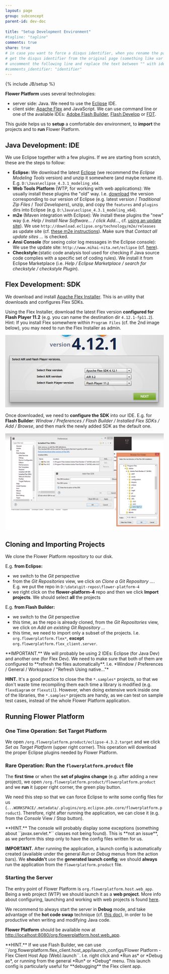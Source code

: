 ```yaml
---
layout: page
group: subconcept
parent-id: dev-doc

title: "Setup Development Environment"
#tagline: "tagline"
comments: true
share: true
# in case you want to force a disqus identifier, when you rename the page
# get the disqus identifier from the original page (something like var disqus_identifier = 'ident';),
# uncomment the following line and replace the text between "" with ident
#comments_identifier: "identifier"
---
```

{% include JB/setup %}

**Flower Platform** uses several technologies:

* server side: Java. We need to use the [Eclipse](http://www.eclipse.org) IDE.
* client side: [Apache Flex](http://flex.apache.org/) and JavaScript. We can use command line or one of the available IDEs: [Adobe Flash Builder](http://www.adobe.com/products/flash-builder.html), [Flash Develop](http://www.flashdevelop.org/) or [FDT](http://fdt.powerflasher.com/).

This guide helps us to **setup** a comfortable dev environment, to **import** the projects and to **run** Flower Platform.

<!-- more -->

## Java Development: IDE

We use Eclipse together with a few plugins. If we are starting from scratch, these are the steps to follow:

* **Eclipse:** We download the latest [Eclipse](http://eclipse.org/downloads/) (we recommend the *Eclipse Modeling Tools* version) and unzip it somewhere (and maybe rename it). E.g. ``D:\Java\eclipse_4.3.1_modeling_x64``.
* **Web Tools Platform** (WTP, for working with web applications): We usually install these plugins the "old" way. I.e. [download](http://download.eclipse.org/webtools/downloads/) the version corresponding to our version of Eclipse (e.g. latest version / *Traditional Zip Files* / *Tool Developers*), unzip, and copy the ``features`` and ``plugins`` dirs into Eclipse (e.g. ``D:\Java\eclipse_4.3.1_modeling_x64``).
* **m2e** (Maven integration with Eclipse): We install these plugins the "new" way (i.e. *Help / Install New Software... / click Add...*, cf. [using an update site](http://help.eclipse.org/juno/index.jsp?topic=%2Forg.eclipse.platform.doc.user%2Ftasks%2Ftasks-127.htm)). We use ``http://download.eclipse.org/technology/m2e/releases `` as update site (cf. [these m2e instructions](https://www.eclipse.org/m2e/download/)). Make sure that *Contact all update sites ...* is checked.
* **Ansi Console** (for seeing color log messages in the Eclipse console): We use the update site: ``http://www.mihai-nita.net/eclipse`` (cf. [here](http://mihai-nita.net/java/)).
* **Checkstyle:**(static code analysis tool used for checking if Java source code complies with a specific set of coding rules). We install it from Eclipse Marketplace (i.e. *Help / Eclipse Marketplace / search for checkstyle / checkstyle Plugin*).

## Flex Development: SDK

We download and install [Apache Flex Installer](http://flex.apache.org/installer.html). This is an utility that downloads and configures Flex SDKs.

Using the Flex Installer, download the latest Flex version **configured for Flash Player 11.2** (e.g. you can name the destination dir ``4.12.1-fp11.2``).<br/>
<span class="label label-primary">Hint:</span> If you install Flex somewhere within ``Program Files`` (cf. the 2nd image below), you may need to run the Flex Installer as admin.

<img class="img-thumbnail center-block" src="select-flex-sdk.png"/>

Once downloaded, we need to **configure the SDK** into our IDE. E.g. for **Flash Builder**: *Window / Preferences / Flash Builder / Installed Flex SDKs / Add / Browse*, and then mark the newly added SDK as the default one.

<img class="img-thumbnail center-block" src="sdk-config-flex-in-flash-builder.png"/>

## Cloning and Importing Projects

We clone the Flower Platform repository to our disk.

E.g. **from Eclipse:**

* we switch to the *Git* perspective
* from the *Git Repositories* view, we click on *Clone a Git Repository ...*. E.g. we put the repo in ``D:\data\git-repos\flower-platform-4``
* we right click on the **flower-platform-4** repo and then we click **Import projects**. We should select **all** the projects

E.g. **from Flash Builder:**

* we switch to the *Git* perspective
* this time, as the repo is already cloned, from the *Git Repositories* view, we click on *Add an existing Git Repository ...*
* this time, we need to import only a subset of the projects. I.e. ``org.flowerplatform.flex*``, **except** ``org.flowerplatform.flex_client.server``.

<div markdown="1" class="alert alert-warning">**IMPORTANT.** We will probably be using 2 IDEs: Eclipse (for Java Dev) and another one (for Flex Dev). We need to make sure that both of them are configured to **refresh the files automatically**. I.e. *Window / Preferences / General / Workspace / "Refresh Using native..."*

**HINT.** It's a good practice to close the the ``*.samples*`` projects, so that we don't waste time recompiling them each time a library is modified (e.g. ``flexdiagram`` or ``flexutil``). However, when doing extensive work inside one of the libraries, the ``*.samples*`` projects are handy, as we can test on sample test cases, instead of the whole Flower Platform application.
</div>

## Running Flower Platform

### One Time Operation: Set Target Platform

We open ``/org.flowerplatform.product/eclipse-4.3.2.target`` and we click *Set as Target Platform* (upper right corner). This operation will download the proper Eclipse plugins needed by Flower Platform.

### Rare Operation: Run the ``flowerplatform.product`` file

The **first time** or when the **set of plugins change** (e.g. after adding a new project), we open ``/org.flowerplatform.product/flowerplatform.product`` and we **run** it (upper right corner, the green play button. 

We need this step so that we can force Eclipse to write some config files for us (``...WORKSPACE/.metadata/.plugins/org.eclipse.pde.core/flowerplatform.product``). Therefore, right after running the application, we can close it (e.g. from the *Console* View / Stop button).

<div markdown="1" class="alert alert-warning">
**HINT.** The console will probably display some exceptions (something about ``javax.servlet.*`` classes not being found). This is **not an issue**, as we perform this step only to have the config files written for us.

**IMPORTANT.** After running the application, a launch config is automatically created (available under the general *Run* or *Debug* menus from the action bars). We **shouldn't** use the **generated launch config**; we should **always** run the application from the ``flowerplatform.product`` file.
</div>

### Starting the Server

The entry point of Flower Platform is ``org.flowerplatform.host.web_app``. Being a web project (WTP) we should launch it as a **web project**. More info about configuring, launching and working with web projects is found [here](TODO).

We recommend to always start the server in **Debug** mode, and take advantage of the **hot code swap** technique (cf. [this doc](TODO)), in order to be productive when writing and modifying Java code.

**Flower Platform** should be available now at [http://localhost:8080/org.flowerplatform.host.web_app](http://localhost:8080/org.flowerplatform.host.web_app).

<div markdown="1" class="alert alert-info">
**HINT.** If we use Flash Builder, we can use ``/org.flowerplatform.flex_client.host_app/launch_configs/Flower Platform - Flex Client Host App (Web).launch``. I.e. right click and *Run as* or *Debug as*, or running from the general *Run* or *Debug* menu. This launch config is particularly useful for **debugging** the Flex client app.
</div>
